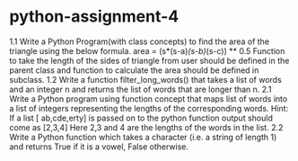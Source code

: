 # python-assignment-4
1.1 Write a Python Program(with class concepts) to find the area of the triangle using the below  formula. 
area = (s*(s-a)*(s-b)*(s-c)) ** 0.5 
Function to take the length of the sides of triangle from user should be defined in the parent  class and function to calculate the area should be defined in subclass. 
1.2 Write a function filter_long_words() that takes a list of words and an integer n and returns  the list of words that are longer than n. 
2.1 Write a Python program using function concept that maps list of words into a list of integers  representing the lengths of the corresponding words. 
Hint: If a list [ ab,cde,erty] is passed on to the python function output should come as [2,3,4] Here 2,3 and 4 are the lengths of the words in the list. 
2.2 Write a Python function which takes a character (i.e. a string of length 1) and returns True if  it is a vowel, False otherwise. 
